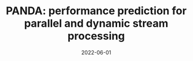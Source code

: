 ---
title: "PANDA: performance prediction for parallel and dynamic stream processing"
collection: publications
category: conferences
permalink: /publication/2022-panda
#excerpt: 'This paper is about the number 1. The number 2 is left for future work.'
date: 2022-06-01
#venue: '16th ACM International Conference on Distributed and Event-Based Systems'
#slidesurl: 'http://academicpages.github.io/files/slides1.pdf'
paperurl: 'http://academicpages.github.io/files/paper1.pdf'
bibtexurl: 'http://academicpages.github.io/files/bibtex1.bib'
citation: 'Pratyush Agnihotri, Boris Koldehofe, Carsten Binnig, Manisha Luthra. (2022). &quot;PANDA: performance prediction for parallel and dynamic stream processing.&quot; <i>16th ACM International Conference on Distributed and Event-Based Systems</i>.'

---